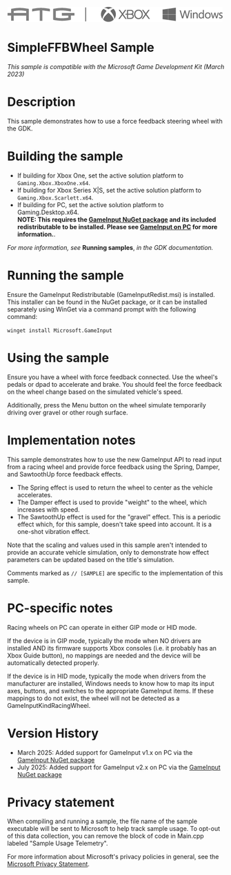 ![](./media/image1.png)

# SimpleFFBWheel Sample

*This sample is compatible with the Microsoft Game Development Kit (March 2023)*

# Description

This sample demonstrates how to use a force feedback steering wheel with the GDK.

# Building the sample

- If building for Xbox One, set the active solution platform to `Gaming.Xbox.XboxOne.x64`.
- If building for Xbox Series X|S, set the active solution platform to `Gaming.Xbox.Scarlett.x64`.
- If building for PC, set the active solution platform to Gaming.Desktop.x64.\
**NOTE: This requires the [GameInput NuGet package](https://www.nuget.org/packages/Microsoft.GameInput) and its 
included redistributable to be installed.  Please see 
[GameInput on PC](https://learn.microsoft.com/gaming/gdk/_content/gc/input/overviews/input-nuget) for more information.**.

*For more information, see* __Running samples__, *in the GDK documentation.*

# Running the sample

Ensure the GameInput Redistributable (GameInputRedist.msi) is installed.  This installer can be found in the NuGet package,
or it can be installed separately using WinGet via a command prompt with the following command:

`winget install Microsoft.GameInput`

# Using the sample

Ensure you have a wheel with force feedback connected.  Use the wheel's pedals or dpad to accelerate and brake.
You should feel the force feedback on the wheel change based on the simulated vehicle's speed.

Additionally, press the Menu button on the wheel simulate temporarily driving over gravel or other rough surface.

# Implementation notes

This sample demonstrates how to use the new GameInput API to read input
from a racing wheel and provide force feedback using the Spring, Damper, and
SawtoothUp force feedback effects.

- The Spring effect is used to return the wheel to center as the vehicle accelerates.
- The Damper effect is used to provide "weight" to the wheel, which increases with speed.
- The SawtoothUp effect is used for the "gravel" effect.  This is a periodic effect which,
for this sample, doesn't take speed into account.  It is a one-shot vibration effect.

Note that the scaling and values used in this sample aren't intended to provide an accurate
vehicle simulation, only to demonstrate how effect parameters can be updated based on the title's
simulation.

Comments marked as `// [SAMPLE]` are specific to the implementation of this sample.

# PC-specific notes

Racing wheels on PC can operate in either GIP mode or HID mode.

If the device is in GIP mode, typically the mode when NO drivers are installed AND its firmware supports Xbox consoles (i.e. it probably has
an Xbox Guide button), no mappings are needed and the device will be automatically detected properly.

If the device is in HID mode, typically the mode when drivers from the manufacturer are installed, Windows needs to know how to map its 
input axes, buttons, and switches to the appropriate GameInput items.  If these mappings to do not exist, the wheel will not be 
detected as a GameInputKindRacingWheel.


# Version History

- March 2025: Added support for GameInput v1.x on PC via the
  [GameInput NuGet package](https://www.nuget.org/packages/Microsoft.GameInput)
- July 2025: Added support for GameInput v2.x on PC via the
  [GameInput NuGet package](https://www.nuget.org/packages/Microsoft.GameInput)

# Privacy statement

When compiling and running a sample, the file name of the sample
executable will be sent to Microsoft to help track sample usage. To
opt-out of this data collection, you can remove the block of code in
Main.cpp labeled "Sample Usage Telemetry".

For more information about Microsoft's privacy policies in general, see
the [Microsoft Privacy Statement](https://privacy.microsoft.com/en-us/privacystatement/).
